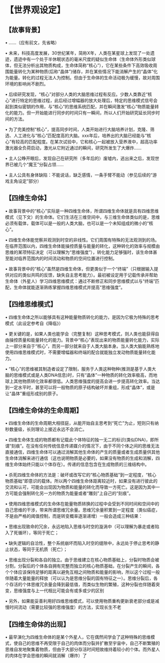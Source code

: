 # 【世界观设定】
## 【故事背景】
•	……（应有前文，先省略）

•	未来，科技高度发展，30世纪某年，简称X年，人类在某星球上发现了一处遗迹，遗迹中有一个处于半休眠状态的毫米尺度的疑似生命体（生命体外形类似球体，但无法分析出其物质构成，生命体简称“核心”），它在某些条件下高效吸收周围能量转化为某种物质(后称“晶体”)储存，并在某些情况下能消解产生的“晶体”化为能量。转化的过程无法人为控制。但由于生命体的生命活动极为缓慢，故对周围环境的影响尚不剧烈。

•	后续研究发现，“核心”对部分人类的大脑思维过程有反应。少数人类靠近“核心”进行特定的思维过程，此后经过增幅器的放大处理后，特定的思维模式信号会起到类似密钥的作用，与“核心”的思维系统匹配，并在瞬间激发“核心”物质能量转化的能力。但一开始能进行同步的时间只有一瞬间，所以人们开始研究延长同步时间的方法。

•	为了完美控制“核心”，提高同步时间，人类开始进行大脑培养计划，克隆、筛选、人工进化与“核心”匹配度高的大脑。xxx年后，培养出的大脑已经能与“核心”有较高的匹配程度。在某次试验中，它和核心一起被放入营养液中，超高功率激光器全负荷启动，激光从它附近通过的瞬间，研究所发生了大爆炸……

•	主人公睁开眼后，发现自己在研究所（多年后的）废墟内，逃出来之后，发现世界已被几个“魔王”分裂占领……

•	主人公具有身体缺陷：不能说话，缺乏感情，一条手臂不能动（参见后续的“游戏主角设定”部分）

## 【四维生命体】
•	故事背景中的“核心”实际是一种四维生命体，所谓四维生命体就是具有四维思维模式（见下文）的生命体。它们生活在三维空间中，与三维生命体类似的是，思维必须有载体，载体可以是一般的人类大脑，也可以是一个未知组成的微小的“核心”。

•	四维生命体能觉察并观测到时空的非线性。它们周围有特殊的无法观测到的场。在临界范围以内，四维生命体能操控质量与能量的转化，这种转化的效率与规模由思维的某项特征决定（可以理解为“思维强度”），转化能力足够强时，该生命体甚至能对临界范围内的时间流动和物质的空间位置进行控制。

•	故事背景中的“核心”虽然是四维生命体，但更类似于一个“终端”（只根据输入提供对应的类似共鸣的反馈，缺失自主思考能力）。最初被设定用于记载传承并帮助生命体（外星人）学习四维思维模式：通过不断修正和同步思维模式以与“终端”匹配，生命体就能逐渐熟练掌握四维思维模式并提高“思维强度”。

## 【四维思维模式】
•	四维生命体之所以能够具有这种能量物质转化的能力，是因为它极为特殊的思考模式（此设定参考自《降临》）

•	更关键的是，如果人类也能学会（完整复制）这种思考模式，则人类也能获得自由操控质量和能量转化的能力。背景中“核心”表现出来的物质能量转化能力，实际上一部分来自于“核心”，而另一部分就来自于人类大脑本身。当人类大脑能熟练地使用四维思维模式时，不需要增幅器和终端的配合就能独立发动物质能量转化能力。

•	“核心”的思维被其制造者设定了限制，服务于人类这种物种(推测是基于人类大脑的思维模式或是人类DNA信息)时，只有“晶体”一种物质的转化效率极高，而地球上其他物质转化效率都很低。人类思维强度的提高会进一步提高转化效率。当达到一定水平时，甚至可以将一般物质的原子结构破坏并重组，形成“晶体”，或是让“晶体”重组形成别的原子。

## 【四维生命体的生命周期】
•	四维生命体的生命周期大相径庭，从能开始自主思考到“死亡”为止，短则只有纳秒数量级，长则理论上接近永远不会消亡。

•	四维生命体生成的物质都有记载此个体特征的独一无二的标识(类似DNA)，即所谓“刻痕”。在没有任何传统信息传递媒介的情况下，由于不同个体之间的思维无法直接通信，四维生命体可以通过消解其他生命体的产生的质量或者生成质量供其他生命体消解来进行通信（这也说明物质是必要的，如果没有物质的生成和消解，四维生命体始终只能以个体存在）。传递的信息包含在生成物质的三维结构中。

•	杀死四维生命体的方法是：破坏或改写它的“核心物质基础”到一定程度，“核心物质基础”即意识的载体。所以两个四维生命体距离较近时，如果没有进行彼此的交流和认可，可能会出现因为物质和能量的转化而导致一方死亡。这是因为其中一方可能会强制转化另一方的物质为能量或者“雕刻”上自己的“刻痕”。

•	使用四维思维模式的生命体在能量物质转换的过程中会受到不同时间和空间中的自己思维的干涉，带来所谓思维冗余量。思维冗余量积累到一定程度（类似癌症，不是由严格的阈值控制，而是转变概率逐渐递增）一般会造成三种结果：

•	思维出现致命的冗余，永远地陷入思维与时空的漩涡中（可以理解为暴走或者陷入了死循环），等同于死亡；

•	缺失逻辑的自洽性，整个系统崩坏而陷入时空的缝隙中，永远处于停止思考的静止状态，等同于无机质（死亡）；

•	思维出现分裂和各自的独立。由于思维建立在核心物质基础上，分裂时物质会被分割，分裂后的个体各自拥有完整而独立的核心物质基础，在分裂产生的瞬间，各个个体应该保持足够的距离以避免互相之间物质和能量的影响，所以这个过程一般伴随着大量能量的释放（可以认为是思维分裂的固有特征之一）。思维分裂后，各个存活的个体思维冗余量会降到最低值，而类似生物的繁殖，这种分裂也伴随着突变，思维强度与上一代相比可能会有或多或少的区别

•	另外，如果能妥善利用好四维思维模式，可以使用物质重构更新衰老部分或是减慢时间流动（需要比较强的思维强度）的方法，实现长生不老

## 【四维生命体的出现】
•	最早演化为四维生命体的是某个外星人，它在偶然间学会了这种特殊的思维模式，使自己的思维不再受限于自己的肉体而分裂并扩散至宇宙中，自己不断繁殖的思维自发地聚集着物质，但由于大部分存活时间短故维持着较小的个体。而外星人的肉体在学会思维的瞬间就消解（爆炸）了

